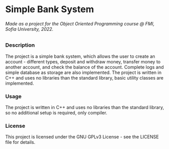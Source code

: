 # Simple Bank System

###### Made as a project for the Object Oriented Programming course @ FMI, Sofia University, 2022.

### Description

The project is a simple bank system, which allows the user to create an account - different types, deposit and withdraw money, transfer money to another account, and check the balance of the account. Complete logs and simple database as storage are also implemented. The project is written in C++ and uses no libraries than the standard library, basic utility classes are implemented.

### Usage
The project is written in C++ and uses no libraries than the standard library, so no additional setup is required, only compiler.

### License
This project is licensed under the GNU GPLv3 License - see the LICENSE file for details.
